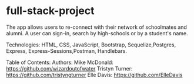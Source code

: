 # full-stack-project
The app allows users to re-connect with their network of schoolmates and alumni. A user can sign-in, search by high-schools or by a student's name. 

Technologies:
HTML, CSS, JavaScript, Bootstrap, Sequelize,Postgres, Express, Express-Sessions,Postman, Handlebars.


Table of Contents:
Authors: Mike McDonald: https://github.com/wizardoutofwater Tristyn Turner: https://github.com/tristyngturner Elle Davis: https://github.com/ElleDavis